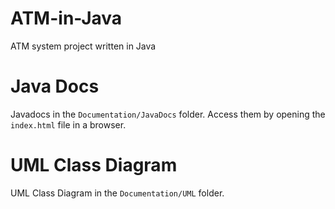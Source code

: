 # ATM-in-Java

ATM system project written in Java

# Java Docs

Javadocs in the `Documentation/JavaDocs` folder. Access them by opening the `index.html` file in a browser.

# UML Class Diagram

UML Class Diagram in the `Documentation/UML` folder.
